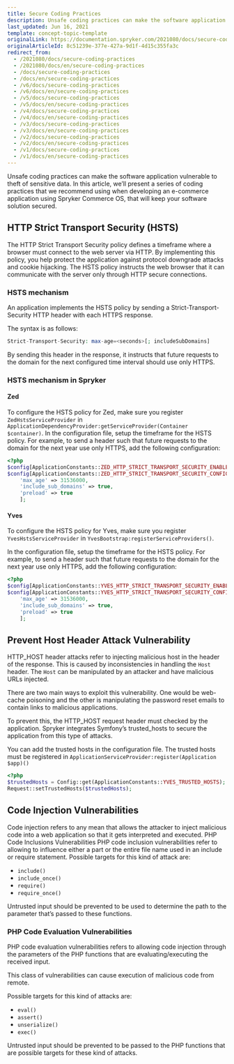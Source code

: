 ```yaml
---
title: Secure Coding Practices
description: Unsafe coding practices can make the software application vulnerable to theft of sensitive data. In this article, we’ll present a series of coding practices that we recommend using when developing an e-commerce application using Spryker Commerce OS, that will keep your software solution secured.
last_updated: Jun 16, 2021
template: concept-topic-template
originalLink: https://documentation.spryker.com/2021080/docs/secure-coding-practices
originalArticleId: 8c51239e-377e-427a-9d1f-4d15c355fa3c
redirect_from:
  - /2021080/docs/secure-coding-practices
  - /2021080/docs/en/secure-coding-practices
  - /docs/secure-coding-practices
  - /docs/en/secure-coding-practices
  - /v6/docs/secure-coding-practices
  - /v6/docs/en/secure-coding-practices
  - /v5/docs/secure-coding-practices
  - /v5/docs/en/secure-coding-practices
  - /v4/docs/secure-coding-practices
  - /v4/docs/en/secure-coding-practices
  - /v3/docs/secure-coding-practices
  - /v3/docs/en/secure-coding-practices
  - /v2/docs/secure-coding-practices
  - /v2/docs/en/secure-coding-practices
  - /v1/docs/secure-coding-practices
  - /v1/docs/en/secure-coding-practices
---
```


Unsafe coding practices can make the software application vulnerable to theft of sensitive data. In this article, we’ll present a series of coding practices that we recommend using when developing an e-commerce application using Spryker Commerce OS, that will keep your software solution secured.

## HTTP Strict Transport Security (HSTS)

The HTTP Strict Transport Security policy defines a timeframe where a browser must connect to the web server via HTTP. By implementing this policy, you help protect the application against protocol downgrade attacks and cookie hijacking. The HSTS policy instructs the web browser that it can communicate with the server only through HTTP secure connections.

### HSTS mechanism

An application implements the HSTS policy by sending a Strict-Transport-Security HTTP header with each HTTPS response.

The syntax is as follows:

```php
Strict-Transport-Security: max-age=<seconds>[; includeSubDomains]
```

By sending this header in the response, it instructs that future requests to the domain for the next configured time interval should use only HTTPS.

### HSTS mechanism in Spryker

#### Zed

To configure the HSTS policy for Zed, make sure you register `ZedHstsServiceProvider` in `ApplicationDependencyProvider:getServiceProvider(Container $container)`. In the configuration file, setup the timeframe for the HSTS policy. For example, to send a header such that future requests to the domain for the next year use only HTTPS, add the following configuration:

```php
<?php
$config[ApplicationConstants::ZED_HTTP_STRICT_TRANSPORT_SECURITY_ENABLED] = true;
$config[ApplicationConstants::ZED_HTTP_STRICT_TRANSPORT_SECURITY_CONFIG] = [
    'max_age' => 31536000,
    'include_sub_domains' => true,
    'preload' => true
    ];
```

#### Yves

To configure the HSTS policy for Yves, make sure you register `YvesHstsServiceProvider` in `YvesBootstrap:registerServiceProviders()`.

In the configuration file, setup the timeframe for the HSTS policy. For example, to send a header such that future requests to the domain for the next year use only HTTPS, add the following configuration:

```php
<?php
$config[ApplicationConstants::YVES_HTTP_STRICT_TRANSPORT_SECURITY_ENABLED] = true;
$config[ApplicationConstants::YVES_HTTP_STRICT_TRANSPORT_SECURITY_CONFIG] = [
    'max_age' => 31536000,
    'include_sub_domains' => true,
    'preload' => true
    ];
```

## Prevent Host Header Attack Vulnerability

HTTP_HOST header attacks refer to injecting malicious host in the header of the response. This is caused by inconsistencies in handling the `Host` header. The `Host` can be manipulated by an attacker and have malicious URLs injected.

There are two main ways to exploit this vulnerability. One would be web-cache poisoning and the other is manipulating the password reset emails to contain links to malicious applications.

To prevent this, the HTTP_HOST request header must checked by the application. Spryker integrates Symfony’s trusted_hosts to secure the application from this type of attacks.

You can add the trusted hosts in the configuration file. The trusted hosts must be registered in `ApplicationServiceProvider:register(Application $app)()`

```php
<?php
$trustedHosts = Config::get(ApplicationConstants::YVES_TRUSTED_HOSTS);
Request::setTrustedHosts($trustedHosts);
```

## Code Injection Vulnerabilities

Code injection refers to any mean that allows the attacker to inject malicious code into a web application so that it gets interpreted and executed. PHP Code Inclusions Vulnerabilities PHP code inclusion vulnerabilities refer to allowing to influence either a part or the entire file name used in an include or require statement. Possible targets for this kind of attack are:

* `include()`
* `include_once()`
* `require()`
* `require_once()`

Untrusted input should be prevented to be used to determine the path to the parameter that’s passed to these functions.

### PHP Code Evaluation Vulnerabilities

PHP code evaluation vulnerabilities refers to allowing code injection through the parameters of the PHP functions that are evaluating/executing the received input.

This class of vulnerabilities can cause execution of malicious code from remote.

Possible targets for this kind of attacks are:

* `eval()`
* `assert()`
* `unserialize()`
* `exec()`

Untrusted input should be prevented to be passed to the PHP functions that are possible targets for these kind of attacks.
